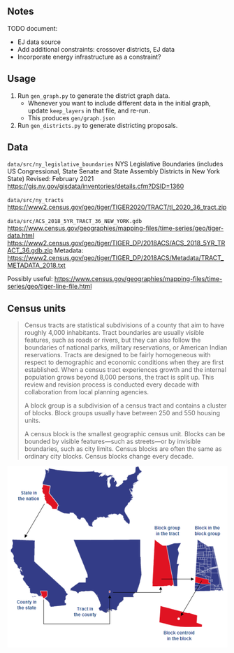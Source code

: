 ## Notes

TODO document:

- EJ data source
- Add additional constraints: crossover districts, EJ data
- Incorporate energy infrastructure as a constraint?

## Usage

1. Run `gen_graph.py` to generate the district graph data.
    - Whenever you want to include different data in the initial graph, update `keep_layers` in that file, and re-run.
    - This produces `gen/graph.json`
2. Run `gen_districts.py` to generate districting proposals.

## Data

`data/src/ny_legislative_boundaries`
NYS Legislative Boundaries (includes US Congressional, State Senate and State Assembly Districts in New York State)
Revised: February 2021
<https://gis.ny.gov/gisdata/inventories/details.cfm?DSID=1360>

`data/src/ny_tracts`
<https://www2.census.gov/geo/tiger/TIGER2020/TRACT/tl_2020_36_tract.zip>

`data/src/ACS_2018_5YR_TRACT_36_NEW_YORK.gdb`
<https://www.census.gov/geographies/mapping-files/time-series/geo/tiger-data.html>
<https://www2.census.gov/geo/tiger/TIGER_DP/2018ACS/ACS_2018_5YR_TRACT_36.gdb.zip>
Metadata: <https://www2.census.gov/geo/tiger/TIGER_DP/2018ACS/Metadata/TRACT_METADATA_2018.txt>

Possibly useful: <https://www.census.gov/geographies/mapping-files/time-series/geo/tiger-line-file.html>

## Census units

> Census tracts are statistical subdivisions of a county that aim to have roughly 4,000 inhabitants. Tract boundaries are usually visible features, such as roads or rivers, but they can also follow the boundaries of national parks, military reservations, or American Indian reservations. Tracts are designed to be fairly homogeneous with respect to demographic and economic conditions when they are first established. When a census tract experiences growth and the internal population grows beyond 8,000 persons, the tract is split up. This review and revision process is conducted every decade with collaboration from local planning agencies.
>
> A block group is a subdivision of a census tract and contains a cluster of blocks. Block groups usually have between 250 and 550 housing units.
>
> A census block is the smallest geographic census unit. Blocks can be bounded by visible features—such as streets—or by invisible boundaries, such as city limits. Census blocks are often the same as ordinary city blocks. Census blocks change every decade.

![From <https://learn.arcgis.com/en/related-concepts/united-states-census-geography.htm>](assets/census_units.png)
